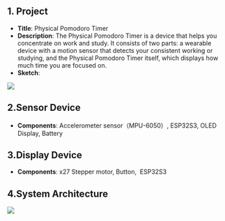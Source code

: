 ## **1\. Project**

*   **Title**: Physical Pomodoro Timer
*   **Description**: The Physical Pomodoro Timer is a device that helps you concentrate on work and study. It consists of two parts: a wearable device with a motion sensor that detects your consistent working or studying, and the Physical Pomodoro Timer itself, which displays how much time you are focused on.
*   **Sketch**: 

![](https://33333.cdn.cke-cs.com/kSW7V9NHUXugvhoQeFaf/images/e1ad0ce70774fa232ec423c8ae58eb8e8feec0369708e944.png)

## **2.Sensor Device**

*   **Components**: Accelerometer sensor（MPU-6050）, ESP32S3, OLED Display, Battery

## **3.Display Device**

*   **Components**: x27 Stepper motor, Button,  ESP32S3

## **4.System Architecture**

![](https://33333.cdn.cke-cs.com/kSW7V9NHUXugvhoQeFaf/images/d5e15511d0dc235c5c19cf31adcb90b9f6ab5fe0b9aa5c5e.jpg)

